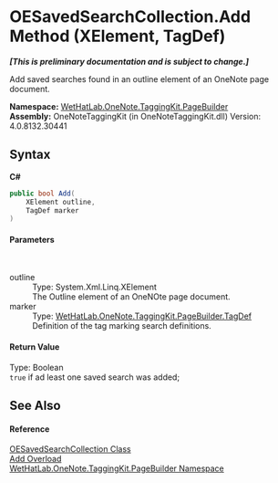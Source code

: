 # OESavedSearchCollection.Add Method (XElement, TagDef)
 _**\[This is preliminary documentation and is subject to change.\]**_

Add saved searches found in an outline element of an OneNote page document.

**Namespace:**&nbsp;<a href="56352230-71f2-f4b7-63a8-983965663af5">WetHatLab.OneNote.TaggingKit.PageBuilder</a><br />**Assembly:**&nbsp;OneNoteTaggingKit (in OneNoteTaggingKit.dll) Version: 4.0.8132.30441

## Syntax

**C#**<br />
``` C#
public bool Add(
	XElement outline,
	TagDef marker
)
```


#### Parameters
&nbsp;<dl><dt>outline</dt><dd>Type: System.Xml.Linq.XElement<br />The Outline element of an OneNOte page document.</dd><dt>marker</dt><dd>Type: <a href="76f26dcb-6d94-451a-0931-56436dcad40f">WetHatLab.OneNote.TaggingKit.PageBuilder.TagDef</a><br />Definition of the tag marking search definitions.</dd></dl>

#### Return Value
Type: Boolean<br />`true` if ad least one saved search was added;

## See Also


#### Reference
<a href="676a1f3a-0f1b-2631-38a2-c89500c36a86">OESavedSearchCollection Class</a><br /><a href="4e85fa5e-91dd-d803-b1e1-cf503d021b8e">Add Overload</a><br /><a href="56352230-71f2-f4b7-63a8-983965663af5">WetHatLab.OneNote.TaggingKit.PageBuilder Namespace</a><br />